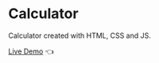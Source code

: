 # Calculator

Calculator created with HTML, CSS and JS.

[Live Demo](https://W-c0ps.github.io/calculator/) :point_left:
